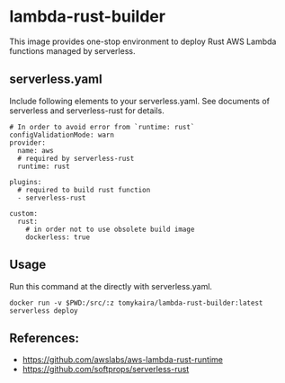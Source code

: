 # lambda-rust-builder

This image provides one-stop environment to deploy Rust AWS Lambda functions managed by serverless.

## serverless.yaml

Include following elements to your serverless.yaml.
See documents of serverless and serverless-rust for details.

```
# In order to avoid error from `runtime: rust`
configValidationMode: warn
provider:
  name: aws
  # required by serverless-rust
  runtime: rust

plugins:
  # required to build rust function
  - serverless-rust

custom:
  rust:
    # in order not to use obsolete build image
    dockerless: true
```

## Usage

Run this command at the directly with serverless.yaml.

```
docker run -v $PWD:/src/:z tomykaira/lambda-rust-builder:latest serverless deploy
```

## References:

- https://github.com/awslabs/aws-lambda-rust-runtime
- https://github.com/softprops/serverless-rust
